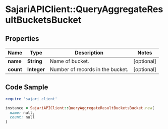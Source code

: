 # SajariAPIClient::QueryAggregateResultBucketsBucket

## Properties

| Name | Type | Description | Notes |
| ---- | ---- | ----------- | ----- |
| **name** | **String** | Name of bucket. | [optional] |
| **count** | **Integer** | Number of records in the bucket. | [optional] |

## Code Sample

```ruby
require 'sajari_client'

instance = SajariAPIClient::QueryAggregateResultBucketsBucket.new(
  name: null,
  count: null
)
```

